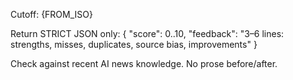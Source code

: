 Cutoff: {FROM_ISO}

Return STRICT JSON only:
{
  "score": 0..10,
  "feedback": "3–6 lines: strengths, misses, duplicates, source bias, improvements"
}

Check against recent AI news knowledge. No prose before/after.
